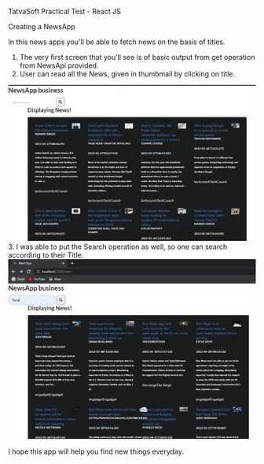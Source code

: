 TatvaSoft Practical Test - React JS

Creating a NewsApp

In this news apps you'll be able to fetch news on the basis of titles.
1. The very first screen that you'll see is of basic output from get operation from NewsApi provided.
2. User can read all the News, given in thumbmail by clicking on title.
<img src= "https://github.com/myselfyash-mathur/NewsApp/blob/main/Capture%201.PNG">
3. I was able to put the Search operation as well, so one can search according to their Title.
<img src= "https://github.com/myselfyash-mathur/NewsApp/blob/main/Capture%202.PNG">


I hope this app will help you find new things everyday.
